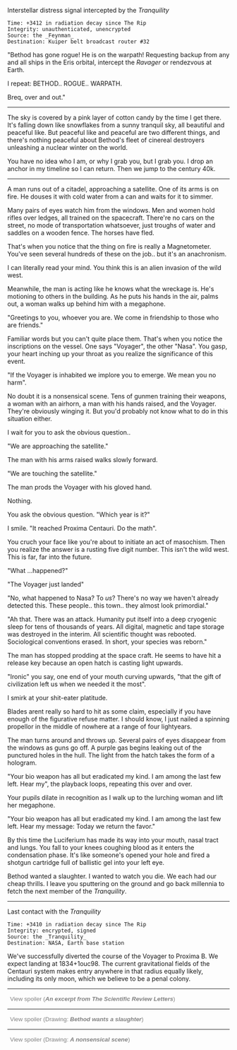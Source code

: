 Interstellar distress signal intercepted by the _Tranquility_
```
Time: +3412 in radiation decay since The Rip
Integrity: unauthenticated, unencrypted
Source: the _Feynman_
Destination: Kuiper belt broadcast router #32
```

"Bethod has gone rogue! He is on the warpath! 
Requesting backup from any and all ships in the Eris orbital, intercept the _Ravager_ or rendezvous at Earth. 

I repeat: BETHOD.. ROGUE.. WARPATH. 

Breq, over and out."

---

The sky is covered by a pink layer of cotton candy by the time I get there. It's falling down like snowflakes from a sunny tranquil sky, all beautiful and peaceful like.  But peaceful like and peaceful are two different things, and there's nothing peaceful about Bethod's fleet of cinereal destroyers unleashing a nuclear winter on the world. 

You have no idea who I am, or why I grab you, but I grab you. I drop an anchor in my timeline so I can return. Then we jump to the century 40k. 

---

A man runs out of a citadel, approaching a satellite. One of its arms is on fire. He douses it with cold water from a can and waits for it to simmer. 

Many pairs of eyes watch him from the windows. Men and women hold rifles over ledges, all trained on the spacecraft. There're no cars on the street, no mode of transportation whatsoever, just troughs of water and saddles on a wooden fence. The horses have fled. 

That's when you notice that the thing on fire is really a Magnetometer. You've seen several hundreds of these on the job.. but it's an anachronism. 

I can literally read your mind. You think this is an alien invasion of the wild west. 

Meanwhile, the man is acting like he knows what the wreckage is. He's motioning to others in the building. As he puts his hands in the air, palms out, a woman walks up behind him with a megaphone. 

"Greetings to you, whoever you are. We come in friendship to those who are friends."

Familiar words but you can't quite place them. That's when you notice the inscriptions on the vessel. One says "Voyager", the other "Nasa". You gasp, your heart inching up your throat as you realize the significance of this event. 

"If the Voyager is inhabited we implore you to emerge. We mean you no harm". 

No doubt it is a nonsensical scene. Tens of gunmen training their weapons, a woman with an airhorn, a man with his hands raised, and the Voyager. They're obviously winging it. But you'd probably not know what to do in this situation either. 

I wait for you to ask the obvious question.. 

"We are approaching the satellite."

The man with his arms raised walks slowly forward. 

"We are touching the satellite."

The man prods the Voyager with his gloved hand.

Nothing. 

You ask the obvious question. "Which year is it?"

I smile. "It reached Proxima Centauri. Do the math".

You cruch your face like you're about to initiate an act of masochism. Then you realize the answer is a rusting five digit number. This isn't the wild west. This is far, far into the future.

"What ...happened?"

"The Voyager just landed"

"No, what happened to Nasa? To _us_? There's no way we haven't already detected this. These people.. this town.. they almost look primordial."

"Ah that. There was an attack. Humanity put itself into a deep cryogenic sleep for tens of thousands of years. All digital, magnetic and tape storage was destroyed in the interim. All scientific thought was rebooted. Sociological conventions erased. In short, your species was reborn."

The man has stopped prodding at the space craft. He seems to have hit a release key because an open hatch is casting light upwards. 

"Ironic" you say, one end of your mouth curving upwards, "that the gift of civilization left us when we needed it the most".

I smirk at your shit-eater platitude. 

Blades arent really so hard to hit as some claim, especially if you have enough of the figurative refuse matter. I should know, I just nailed a spinning propellor in the middle of nowhere at a range of four lightyears.

The man turns around and throws up. 
Several pairs of eyes disappear from the windows as guns go off. 
A purple gas begins leaking out of the punctured holes in the hull. 
The light from the hatch takes the form of a hologram.

"Your bio weapon has all but eradicated my kind. I am among the last few left. Hear my", the playback loops, repeating this over and over.  

Your pupils dilate in recognition as I walk up to the lurching woman and lift her megaphone.

"Your bio weapon has all but eradicated my kind. I am among the last few left. Hear my message: Today we return the favor."

By this time the Luciferium has made its way into your mouth, nasal tract and lungs. You fall to your knees coughing blood as it enters the condensation phase. It's like someone's opened your hole and fired a shotgun cartridge full of ballistic gel into your left eye. 

Bethod wanted a slaughter. 
I wanted to watch you die. 
We each had our cheap thrills.
I leave you sputtering on the ground and go back millennia to fetch the next member of the _Tranquility_.

---

Last contact with the _Tranquility_  
```
Time: +3410 in radiation decay since The Rip
Integrity: encrypted, signed 
Source: the _Tranquility_
Destination: NASA, Earth base station
```
We've successfully diverted the course of the Voyager to Proxima B. We expect landing at 1834+1ouc98. The current gravitational fields of the Centauri system makes entry anywhere in that radius equally likely, including its only moon, which we believe to be a penal colony. 

---

<script>
function spOneOnClick() {
  document.getElementById("spoiler1").style.display = "block";
  document.getElementById("spoiler2").style.display = "none";
  document.getElementById("spoiler3").style.display = "none";
}
function spTwoOnClick() {
  document.getElementById("spoiler2").style.display = "block";
  document.getElementById("spoiler1").style.display = "none";
  document.getElementById("spoiler3").style.display = "none";
}
function spThreeOnClick() {
  document.getElementById("spoiler3").style.display = "block";
  document.getElementById("spoiler1").style.display = "none";
  document.getElementById("spoiler2").style.display = "none";
}
</script>
<button onclick="spThreeOnClick()" id="spoilerButtonThree" style="display:block;opacity:1;background-color:Transparent; color:grey; border:none;">View spoiler (<strong><em>An excerpt from The Scientific Review Letters</strong></em>)</button>

<div id="spoiler3" style="display:none">
<p><em><strong>An excerpt from The Scientific Review Letters, a journal summarizing research across the Kui. Orginal article titled &quot;On the nature and perils of Time Paradoxes&quot;</strong>
[Author&#39;s annotations appear in brackets].</em></p>
<p>Current theories on time paradoxes are summarized thus: </p>
<ol>
<li><p>The present is a result of specific choices made in the past. If you go back in time and kill your grandfater, you will cease to exist. [Back to the future time travel]</p>
</li>
<li><p>The current present is a result of specific choices made in the current past. If you go back in time and kill your grandfather, there is a branching of the timeline. A new reality where you no longer exist is created. [Rick and Morty time travel]</p>
</li>
<li><p>The current present is a linear combination of the past. If an event exists that would change the past, the probability of that event occuring is zero. In other words, time is a fixed path where everything happens for a reason. If time travel is permitted, it implies that time travel is part of the linearity. [Harry Potter time travel]</p>
</li>
</ol>
<p>We interviewed Brequerine Abaddon, an aspiring scholar in astro-physics from Proxima B, and she gave us a fourth theory. </p>
<p>&quot;Miss Brequerine, we have 2 questions: is time travel possible? and how?&quot;</p>
<p>&quot;Just Breq, please.&quot;</p>
<p>&quot;Breq&quot;</p>
<p>&quot;The answer to your first question is yes. We travel forwards all the time. Assuming you meant can we <em>jump</em> the timeline, that answer is Yes too. We can jump, as long as we return. We can loop.&quot;</p>
<p>&quot;A Time Loop.. interesting.. can you elaborate?&quot;</p>
<p>&quot;It&#39;s like the universe is govered by equations that preserve a certain equilibrium. One of the recurring variables in these equations is space, and another is time. The space/time continuity. </p>
<p>Typically, time is a progressing constant in these equations, meaning it moves forwards in predictable increments. The equations are governed by the space variable. However, we <em>can</em> manipulate time, as long as the output of the equation remains the same.&quot;</p>
<p>&quot;This is just like the third theory then?&quot;</p>
<p>&quot;Similar. The third theory is called Novikov Self-Consistency. The main difference is this: if you commit any.. atrocities.. that might change the output of an equation, the space variable changes drastically and re-balances. To put it simply, you could end up as many light-years away as the time you travelled to decrease the probability that your actions have a causal effect.&quot;</p>
<p>&quot;So if I kill my grandfather&quot;</p>
<p>&quot;If the probability of you doing so is high..&quot;</p>
<p>&quot;Err.. yes, if the probability of me killing my grandfather is high.. I could travel back a day and find myself elsewhere?&quot;</p>
<p>&quot;Correct. Like Dysnomia without a fusion engine Elsewhere.&quot;</p>
<p>&quot;Haha, If I plan to save the world I&#39;ll remember to pack my vacation clothes.&quot;</p>
<p>&quot;I&#39;ve heard soccer is more fun at half G. Pack accordingly.&quot;</p>
</div>

---

<button onclick="spTwoOnClick()" id="spoilerButtonTwo" style="display:block;opacity:1;background-color:Transparent; color:grey; border:none;">View spoiler (Drawing: <strong><em>Bethod wants a slaughter</strong></em>)</button>

<div id="spoiler2" style="display:none">
<img style="padding-right:100%;padding-bottom:20px;padding-top:20px" align="left" width=100% height=100% src=https://user-images.githubusercontent.com/3627706/79009650-860f3d80-7b4f-11ea-8763-9c67b192b89f.jpg alt="Drawings. Mail me if it doesn't show up: 87profligate@gmail.com" />
</div>

---

<button onclick="spOneOnClick()" id="spoilerButtonTwo" style="display:block;opacity:1;background-color:Transparent; color:grey; border:none;">View spoiler (Drawing: <strong><em>A nonsensical scene</em></strong>)</button>

<div id="spoiler1" style="display:none">
<img style="padding-right:100%;padding-bottom:20px" align="left" width=100% height=100% src=https://user-images.githubusercontent.com/3627706/79009650-860f3d80-7b4f-11ea-8763-9c67b192b89f.jpg alt="Drawings. Mail me if it doesn't show up: 87profligate@gmail.com" />
</div>
